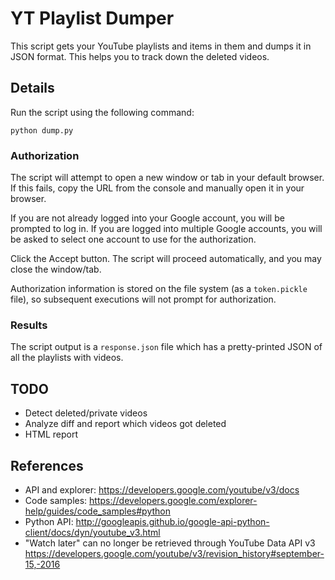 # YT Playlist Dumper

This script gets your YouTube playlists and items in them and dumps it in JSON format. This helps you to track down the deleted videos.

## Details

Run the script using the following command:

`python dump.py`

### Authorization

The script will attempt to open a new window or tab in your default browser. If this fails, copy the URL from the console and manually open it in your browser.

If you are not already logged into your Google account, you will be prompted to log in. If you are logged into multiple Google accounts, you will be asked to select one account to use for the authorization.

Click the Accept button.
The script will proceed automatically, and you may close the window/tab.

Authorization information is stored on the file system (as a `token.pickle` file), so subsequent executions will not prompt for authorization.

### Results

The script output is a `response.json` file which has a pretty-printed JSON of all the playlists with videos.

## TODO

* Detect deleted/private videos
* Analyze diff and report which videos got deleted
* HTML report

## References

* API and explorer: <https://developers.google.com/youtube/v3/docs>
* Code samples: <https://developers.google.com/explorer-help/guides/code_samples#python>
* Python API: <http://googleapis.github.io/google-api-python-client/docs/dyn/youtube_v3.html>
* "Watch later" can no longer be retrieved through YouTube Data API v3 <https://developers.google.com/youtube/v3/revision_history#september-15,-2016>
